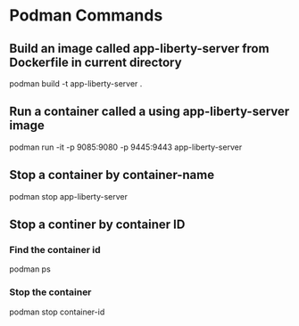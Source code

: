 # Podman Commands

## Build an image called app-liberty-server from Dockerfile in current directory
podman build -t app-liberty-server .

## Run a container called a using app-liberty-server image
podman run -it -p 9085:9080 -p 9445:9443 app-liberty-server

## Stop a container by container-name
podman stop app-liberty-server

## Stop a continer by container ID
### Find the container id
podman ps

### Stop the container
podman stop container-id
